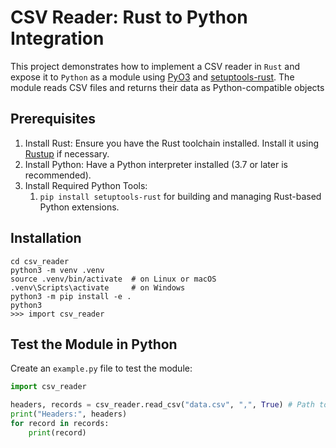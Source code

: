 # CSV Reader: Rust to Python Integration

This project demonstrates how to implement a CSV reader in `Rust` and expose it to `Python` as a module using [PyO3](https://pyo3.rs/) and [setuptools-rust](https://github.com/PyO3/setuptools-rust/tree/main). 
The module reads CSV files and returns their data as Python-compatible objects

## Prerequisites
1. Install Rust: Ensure you have the Rust toolchain installed. Install it using [Rustup](https://rustup.rs/) if necessary.
2. Install Python: Have a Python interpreter installed (3.7 or later is recommended).
3. Install Required Python Tools:
   1. `pip install setuptools-rust` for building and managing Rust-based Python extensions.

## Installation 

```console
cd csv_reader
python3 -m venv .venv
source .venv/bin/activate  # on Linux or macOS
.venv\Scripts\activate     # on Windows
python3 -m pip install -e .
python3
>>> import csv_reader
```

## Test the Module in Python

Create an `example.py` file to test the module:

```python
import csv_reader

headers, records = csv_reader.read_csv("data.csv", ",", True) # Path to csv file, separator, has headers flag
print("Headers:", headers)
for record in records:
    print(record)
```
